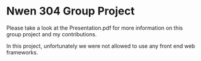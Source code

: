 # Nwen 304 Group Project

Please take a look at the Presentation.pdf for more information on this group project and my contributions.

In this project, unfortunately we were not allowed to use any front end web frameworks.
